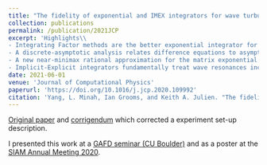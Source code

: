 ```yaml
---
title: "The fidelity of exponential and IMEX integrators for wave turbulence: Introduction of a new near-minimax integrating factor scheme."
collection: publications
permalink: /publication/2021JCP
excerpt: 'Highlights\\
- Integrating Factor methods are the better exponential integrator for wave turbulence.
- A discrete-asymptotic analysis relates difference equations to asymptotic behavior.
- A new near-minimax rational approximation for the matrix exponential is proposed for use in IF methods.
- Implicit-Explicit integrators fundamentally treat wave resonances incorrectly.'
date: 2021-06-01
venue: 'Journal of Computational Physics'
paperurl: 'https://doi.org/10.1016/j.jcp.2020.109992'
citation: 'Yang, L. Minah, Ian Grooms, and Keith A. Julien. "The fidelity of exponential and IMEX integrators for wave turbulence: introduction of a new near-minimax integrating factor scheme." Journal of Computational Physics 434 (2021): 109992.'
---
```


[Original paper](https://doi.org/10.1016/j.jcp.2020.109992) and [corrigendum](https://doi.org/10.1016/j.jcp.2021.110372) which corrected a experiment set-up description.

I presented this work at a [GAFD seminar (CU Boulder)](/talks/2020GAFD) and as a poster at the [SIAM Annual Meeting 2020](https://meetings.siam.org/sess/dsp_talk.cfm?p=106527).

